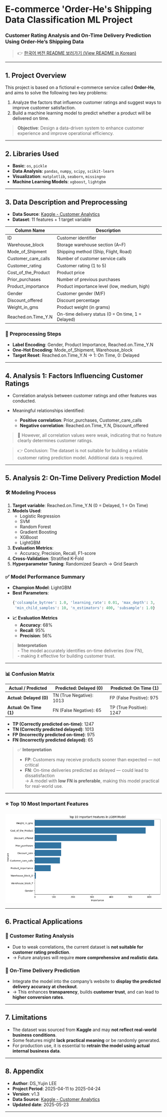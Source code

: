 # E-commerce 'Order-He's Shipping Data Classification ML Project
### **Customer Rating Analysis and On-Time Delivery Prediction Using Order-He’s Shipping Data**

> 👉 [한국어 버전 README 보러가기 (View README in Korean)](README.ko.md)
---

## 1. Project Overview

This project is based on a fictional e-commerce service called **Order-He**, and aims to solve the following two key problems:

1. Analyze the factors that influence customer ratings and suggest ways to improve customer satisfaction.
2. Build a machine learning model to predict whether a product will be delivered on time.

> **Objective**: Design a data-driven system to enhance customer experience and improve operational efficiency.

---

## 2. Libraries Used

- **Basic**: `os`, `pickle`
- **Data Analysis**: `pandas`, `numpy`, `scipy`, `scikit-learn`
- **Visualization**: `matplotlib`, `seaborn`, `missingno`
- **Machine Learning Models**: `xgboost`, `lightgbm`

---

## 3. Data Description and Preprocessing

- **Data Source**: [Kaggle - Customer Analytics](https://www.kaggle.com/datasets/prachi13/customer-analytics)
- **Dataset**: 11 features + 1 target variable

| Column Name | Description |
|-------------|-------------|
| ID | Customer identifier |
| Warehouse_block | Storage warehouse section (A~F) |
| Mode_of_Shipment | Shipping method (Ship, Flight, Road) |
| Customer_care_calls | Number of customer service calls |
| Customer_rating | Customer rating (1 to 5) |
| Cost_of_the_Product | Product price |
| Prior_purchases | Number of previous purchases |
| Product_importance | Product importance level (low, medium, high) |
| Gender | Customer gender (M/F) |
| Discount_offered | Discount percentage |
| Weight_in_gms | Product weight (in grams) |
| Reached.on.Time_Y.N | On-time delivery status (0 = On time, 1 = Delayed) |

### 📌 Preprocessing Steps

- **Label Encoding**: Gender, Product Importance, Reached.on.Time_Y.N
- **One-Hot Encoding**: Mode_of_Shipment, Warehouse_block
- **Target Reset**: Reached.on.Time_Y.N → 1: On Time, 0: Delayed

---

## 4. Analysis 1: Factors Influencing Customer Ratings

- Correlation analysis between customer ratings and other features was conducted.
- Meaningful relationships identified:

  - **Positive correlation**: Prior_purchases, Customer_care_calls
  - **Negative correlation**: Reached.on.Time_Y.N, Discount_offered

> 📌 However, all correlation values were weak, indicating that no feature clearly determines customer ratings.

> 👉 Conclusion: The dataset is not suitable for building a reliable customer rating prediction model. Additional data is required.

---

## 5. Analysis 2: On-Time Delivery Prediction Model

### 🛠️ Modeling Process

1. **Target variable**: Reached.on.Time_Y.N (0 = Delayed, 1 = On Time)
2. **Models Used**:
   - Logistic Regression
   - SVM
   - Random Forest
   - Gradient Boosting
   - XGBoost
   - LightGBM
3. **Evaluation Metrics**:
   - Accuracy, Precision, Recall, F1-score
4. **Cross-Validation**: Stratified K-Fold
5. **Hyperparameter Tuning**: Randomized Search → Grid Search

### ✅ Model Performance Summary

- **Champion Model**: LightGBM
- **Best Parameters**:
  ```python
  {'colsample_bytree': 1.0, 'learning_rate': 0.01, 'max_depth': 3,
   'min_child_samples': 10, 'n_estimators': 400, 'subsample': 1.0}
  ```
- **📈 Evaluation Metrics**
    - **Accuracy**: 68%  
    - **Recall**: 95%  
    - **Precision**: 56%

> **Interpretation**  
    - The model accurately identifies on-time deliveries (low FN),  
    - making it effective for building customer trust.

---

### 📊 Confusion Matrix

| Actual / Predicted   | Predicted: Delayed (0) | Predicted: On Time (1) |
|----------------------|------------------------|--------------------------|
| **Actual: Delayed (0)** | TN (True Negative): 1013 | FP (False Positive): 975 |
| **Actual: On Time (1)** | FN (False Negative): 65   | TP (True Positive): 1247 |

- **TP (Correctly predicted on-time)**: 1247  
- **TN (Correctly predicted delayed)**: 1013  
- **FP (Incorrectly predicted on-time)**: 975  
- **FN (Incorrectly predicted delayed)**: 65

> ✅ **Interpretation**
> - **FP**: Customers may receive products sooner than expected — not critical  
> - **FN**: On-time deliveries predicted as delayed — could lead to dissatisfaction  
> → A model with **low FN is preferable**, making this model practical for real-world use.

---

### ⭐ Top 10 Most Important Features

![Top10_features](images/top10_important_feature_in_LGBM_model.png)

---

## 6. Practical Applications

### 🧪 Customer Rating Analysis
- Due to weak correlations, the current dataset is **not suitable for customer rating prediction**.
- → Future analyses will require **more comprehensive and realistic data**.

### 🚚 On-Time Delivery Prediction
- Integrate the model into the company’s website to **display the predicted delivery accuracy at checkout**.
- → This enhances **transparency**, builds **customer trust**, and can lead to **higher conversion rates**.

---

## 7. Limitations

- The dataset was sourced from **Kaggle** and may **not reflect real-world business conditions**.
- Some features might **lack practical meaning** or be randomly generated.
- For production use, it is essential to **retrain the model using actual internal business data**.

---

## 8. Appendix

- **Author**: DS_Yujin LEE  
- **Project Period**: 2025-04-11 to 2025-04-24  
- **Version**: v1.3  
- **Data Source**: [Kaggle - Customer Analytics](https://www.kaggle.com/datasets/prachi13/customer-analytics)
- **Updated date**: 2025-05-23

---
